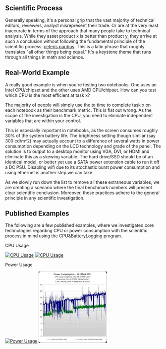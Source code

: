 ## Scientific Process

Generally speaking, it's a personal grip that the vast majority of technical editors, reviewers, analyst misrepresent their trade. Or are at the very least inaccurate in terms of the approach that many people take to technical analysis. While they asset product x is better than product y, they arrive at such a conclusion without following the fundamental principle of the scientific process: [ceteris paribus](http://en.wikipedia.org/wiki/Ceteris_paribus). This is a latin phrase that roughly translates "all other things being equal." It's a keystone theme that runs through all things in math and science.

## Real-World Example

A really good example is when you're testing two notebooks. One uses an Intel CPU/chipset and the other uses AMD CPU/chipset. How can you test which CPU is the most efficient at task x?

The majority of people will simply use the to time to complete task x on each notebook as their benchmark metric. This is flat out wrong. As the scope of the investigation is the CPU, you need to elimnate independent variables that are within your control.

This is especially important in notebooks, as the screen consumes roughly 30% of the system battery life. The brightness setting though similar (say 300 cd/m^2) may actually account to a difference of several watts in power consumption depending on the LCD technology and grade of the panel. The solution is to output to a desktop monitor using VGA, DVI, or HDMI and eliminate this as a skewing variable. The hard drive/SSD should be of an identical model, or better yet use a SATA power extension cable to run it off a DC PSU. Disabling wifi due to its stochastic burst power consumption and using ethernet is another step we can take

As we slowly run down the list to remove all these extraneous variables, we are creating a scenario where the final benchmark numbers will present clear scientific conclusion. Moreover, these practices adhere to the general principle in any scientific investigation.

## Published Examples

The following are a few published examples, where we investigated core technologies regarding CPU or power consumption with the scientific process in mind using the CPU&BatteryLogging program.

CPU Usage

[![CPU Usage](https://encrypted-tbn1.gstatic.com/images?q=tbn:ANd9GcRAvGQusNCCsivv-8MljHORyIJ7v2KTxk5V5LHJJOfl-GXnG-02-g)](http://media.bestofmicro.com/1/A/278686/original/transcodingperf_cpu.png)
[![CPU Usage](https://encrypted-tbn3.gstatic.com/images?q=tbn:ANd9GcTmecMCYtQVcg6mhU4mZRvJ0BRUMKQ_vF_PK5vDnU8zynbUqF3KSg)](http://media.bestofmicro.com/Z/K/335648/original/cpu_pcmark.png)

Power Usage

[![Power Usage](https://encrypted-tbn1.gstatic.com/images?q=tbn:ANd9GcRAvGQusNCCsivv-8MljHORyIJ7v2KTxk5V5LHJJOfl-GXnG-02-g)](http://media.bestofmicro.com/1/D/278689/original/transcodingquality_power.png)
[![Power Usage](/documentation/power_example2.jpg)](http://thgtr.com/wp-content/uploads/2011/06/power_-_rlumark.png)
